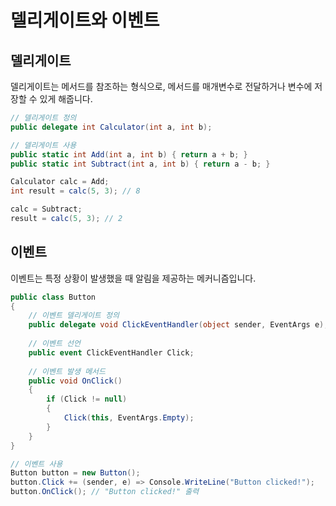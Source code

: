 # 델리게이트와 이벤트

## 델리게이트

델리게이트는 메서드를 참조하는 형식으로, 메서드를 매개변수로 전달하거나 변수에 저장할 수 있게 해줍니다.

```csharp
// 델리게이트 정의
public delegate int Calculator(int a, int b);

// 델리게이트 사용
public static int Add(int a, int b) { return a + b; }
public static int Subtract(int a, int b) { return a - b; }

Calculator calc = Add;
int result = calc(5, 3); // 8

calc = Subtract;
result = calc(5, 3); // 2
```


## 이벤트

이벤트는 특정 상황이 발생했을 때 알림을 제공하는 메커니즘입니다.

```csharp
public class Button
{
    // 이벤트 델리게이트 정의
    public delegate void ClickEventHandler(object sender, EventArgs e);
    
    // 이벤트 선언
    public event ClickEventHandler Click;
    
    // 이벤트 발생 메서드
    public void OnClick()
    {
        if (Click != null)
        {
            Click(this, EventArgs.Empty);
        }
    }
}

// 이벤트 사용
Button button = new Button();
button.Click += (sender, e) => Console.WriteLine("Button clicked!");
button.OnClick(); // "Button clicked!" 출력
```
